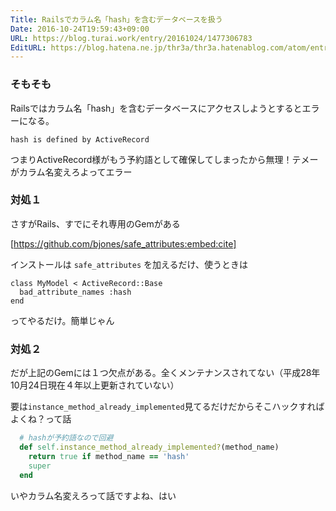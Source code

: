 ```yaml
---
Title: Railsでカラム名「hash」を含むデータベースを扱う
Date: 2016-10-24T19:59:43+09:00
URL: https://blog.turai.work/entry/20161024/1477306783
EditURL: https://blog.hatena.ne.jp/thr3a/thr3a.hatenablog.com/atom/entry/10328749687191053939
---
```


### そもそも

Railsではカラム名「hash」を含むデータベースにアクセスしようとするとエラーになる。

```
hash is defined by ActiveRecord
```

つまりActiveRecord様がもう予約語として確保してしまったから無理！テメーがカラム名変えろよってエラー


### 対処１

さすがRails、すでにそれ専用のGemがある


[https://github.com/bjones/safe_attributes:embed:cite]



インストールは `safe_attributes` を加えるだけ、使うときは

```
class MyModel < ActiveRecord::Base
  bad_attribute_names :hash
end
```

ってやるだけ。簡単じゃん


### 対処２

だが上記のGemには１つ欠点がある。全くメンテナンスされてない（平成28年10月24日現在４年以上更新されていない）

要は`instance_method_already_implemented`見てるだけだからそこハックすればよくね？って話

```ruby
  # hashが予約語なので回避 
  def self.instance_method_already_implemented?(method_name)
    return true if method_name == 'hash'
    super
  end
```

いやカラム名変えろって話ですよね、はい
